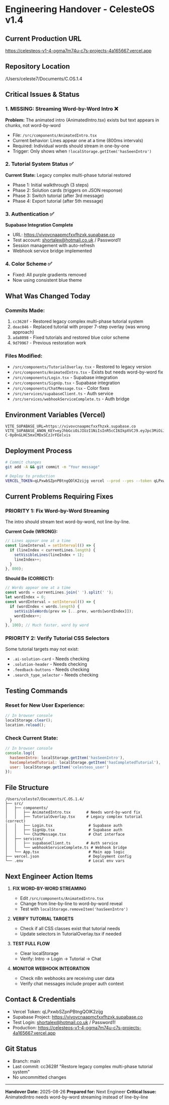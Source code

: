 # Engineering Handover - CelesteOS v1.4

## Current Production URL
https://celesteos-v1-4-ogma7m74u-c7s-projects-4a165667.vercel.app

## Repository Location
/Users/celeste7/Documents/C.OS.1.4

## Critical Issues & Status

### 1. MISSING: Streaming Word-by-Word Intro ❌
**Problem:** The animated intro (AnimatedIntro.tsx) exists but text appears in chunks, not word-by-word
- File: `/src/components/AnimatedIntro.tsx`
- Current behavior: Lines appear one at a time (800ms intervals)
- Required: Individual words should stream in one-by-one
- Trigger: Only shows when `!localStorage.getItem('hasSeenIntro')`

### 2. Tutorial System Status ✅ 
**Current State:** Legacy complex multi-phase tutorial restored
- Phase 1: Initial walkthrough (3 steps)
- Phase 2: Solution cards (triggers on JSON response)
- Phase 3: Switch tutorial (after 3rd message)
- Phase 4: Export tutorial (after 5th message)

### 3. Authentication ✅
**Supabase Integration Complete**
- URL: https://vivovcnaapmcfxxfhzxk.supabase.co
- Test account: shortalex@hotmail.co.uk / Password1!
- Session management with auto-refresh
- Webhook service bridge implemented

### 4. Color Scheme ✅
- Fixed: All purple gradients removed
- Now using consistent blue theme

## What Was Changed Today

### Commits Made:
1. `cc3628f` - Restored legacy complex multi-phase tutorial system
2. `deac846` - Replaced tutorial with proper 7-step overlay (was wrong approach)
3. `ada8098` - Fixed tutorials and restored blue color scheme
4. `9d79967` - Previous restoration work

### Files Modified:
- `/src/components/TutorialOverlay.tsx` - Restored to legacy version
- `/src/components/AnimatedIntro.tsx` - Exists but needs word-by-word fix
- `/src/components/Login.tsx` - Supabase integration
- `/src/components/SignUp.tsx` - Supabase integration
- `/src/components/ChatMessage.tsx` - Color fixes
- `/src/services/supabaseClient.ts` - Auth service
- `/src/services/webhookServiceComplete.ts` - Auth bridge

## Environment Variables (Vercel)
```
VITE_SUPABASE_URL=https://vivovcnaapmcfxxfhzxk.supabase.co
VITE_SUPABASE_ANON_KEY=eyJhbGciOiJIUzI1NiIsInR5cCI6IkpXVCJ9.eyJpc3MiOiJzdXBhYmFzZSIsInJlZiI6InZpdm92Y25hYXBtY2Z4eGZoenhrIiwicm9sZSI6ImFub24iLCJpYXQiOjE3MzAxMTI0MjQsImV4cCI6MjA0NTY4ODQyNH0.rfGKg5K4n91oH-C-0p0nGLHC5mxCMDxSCzJrFEelvis
```

## Deployment Process
```bash
# Commit changes
git add -A && git commit -m "Your message"

# Deploy to production
VERCEL_TOKEN=qLPxwbSZpnPBtngQOlK2zijg vercel --prod --yes --token qLPxwbSZpnPBtngQOlK2zijg
```

## Current Problems Requiring Fixes

### PRIORITY 1: Fix Word-by-Word Streaming
The intro should stream text word-by-word, not line-by-line.

**Current Code (WRONG):**
```javascript
// Lines appear one at a time
const lineInterval = setInterval(() => {
  if (lineIndex < currentLines.length) {
    setVisibleLines(lineIndex + 1);
    lineIndex++;
  }
}, 800);
```

**Should Be (CORRECT):**
```javascript
// Words appear one at a time
const words = currentLines.join(' ').split(' ');
let wordIndex = 0;
const wordInterval = setInterval(() => {
  if (wordIndex < words.length) {
    setVisibleWords(prev => [...prev, words[wordIndex]]);
    wordIndex++;
  }
}, 100); // Much faster, word by word
```

### PRIORITY 2: Verify Tutorial CSS Selectors
Some tutorial targets may not exist:
- `.ai-solution-card` - Needs checking
- `.solution-header` - Needs checking  
- `.feedback-buttons` - Needs checking
- `.search_type_selector` - Needs checking

## Testing Commands

### Reset for New User Experience:
```javascript
// In browser console
localStorage.clear();
location.reload();
```

### Check Current State:
```javascript
// In browser console
console.log({
  hasSeenIntro: localStorage.getItem('hasSeenIntro'),
  hasCompletedTutorial: localStorage.getItem('hasCompletedTutorial'),
  user: localStorage.getItem('celesteos_user')
});
```

## File Structure
```
/Users/celeste7/Documents/C.OS.1.4/
├── src/
│   ├── components/
│   │   ├── AnimatedIntro.tsx       # Needs word-by-word fix
│   │   ├── TutorialOverlay.tsx     # Legacy complex tutorial (correct)
│   │   ├── Login.tsx                # Supabase auth
│   │   ├── SignUp.tsx               # Supabase auth
│   │   └── ChatMessage.tsx          # Chat interface
│   ├── services/
│   │   ├── supabaseClient.ts       # Auth service
│   │   └── webhookServiceComplete.ts # Webhook bridge
│   └── App.tsx                      # Main app logic
├── vercel.json                      # Deployment config
└── .env                             # Local env vars
```

## Next Engineer Action Items

1. **FIX WORD-BY-WORD STREAMING**
   - Edit `/src/components/AnimatedIntro.tsx`
   - Change from line-by-line to word-by-word reveal
   - Test with `localStorage.removeItem('hasSeenIntro')`

2. **VERIFY TUTORIAL TARGETS**
   - Check if all CSS classes exist that tutorial needs
   - Update selectors in TutorialOverlay.tsx if needed

3. **TEST FULL FLOW**
   - Clear localStorage
   - Verify: Intro → Login → Tutorial → Chat

4. **MONITOR WEBHOOK INTEGRATION**
   - Check n8n webhooks are receiving user data
   - Verify chat messages include proper auth context

## Contact & Credentials
- Vercel Token: qLPxwbSZpnPBtngQOlK2zijg
- Supabase Project: https://vivovcnaapmcfxxfhzxk.supabase.co
- Test Login: shortalex@hotmail.co.uk / Password1!
- Production: https://celesteos-v1-4-ogma7m74u-c7s-projects-4a165667.vercel.app

## Git Status
- Branch: main
- Last commit: cc3628f "Restore legacy complex multi-phase tutorial system"
- No uncommitted changes

---
**Handover Date:** 2025-08-26
**Prepared for:** Next Engineer
**Critical Issue:** AnimatedIntro needs word-by-word streaming instead of line-by-line